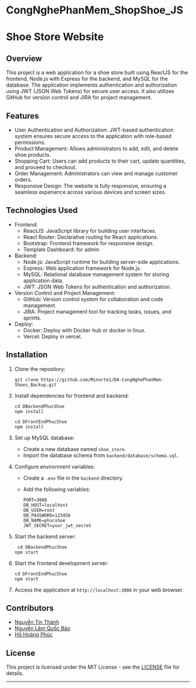# CongNghePhanMem_ShopShoe_JS
# Shoe Store Website

## Overview

This project is a web application for a shoe store built using ReactJS for the frontend, Node.js with Express for the backend, and MySQL for the database. The application implements authentication and authorization using JWT (JSON Web Tokens) for secure user access. It also utilizes GitHub for version control and JIRA for project management.

## Features

- User Authentication and Authorization: JWT-based authentication system ensures secure access to the application with role-based permissions.
- Product Management: Allows administrators to add, edit, and delete shoe products.
- Shopping Cart: Users can add products to their cart, update quantities, and proceed to checkout.
- Order Management: Administrators can view and manage customer orders.
- Responsive Design: The website is fully responsive, ensuring a seamless experience across various devices and screen sizes.

## Technologies Used

- Frontend:
  - ReactJS: JavaScript library for building user interfaces.
  - React Router: Declarative routing for React applications.
  - Bootstrap: Frontend framework for responsive design.
  - Template Dashboard: for admin
- Backend:
  - Node.js: JavaScript runtime for building server-side applications.
  - Express: Web application framework for Node.js.
  - MySQL: Relational database management system for storing application data.
  - JWT: JSON Web Tokens for authentication and authorization.
- Version Control and Project Management:
  - GitHub: Version control system for collaboration and code management.
  - JIRA: Project management tool for tracking tasks, issues, and sprints.
- Deploy:
  - Docker: Deploy with Docker hub or docker in linux.
  - Vercel: Deploy in vercel.
## Installation

1. Clone the repository:

   ```
   git clone https://github.com/Minurte1/DA-CongNghePhanMem-Shoes_Backup.git
   ```

2. Install dependencies for frontend and backend:

   ```
   cd DBackendPhucShoe
   npm install

   cd DFrontEndPhucShoe
   npm install
   ```

3. Set up MySQL database:

   - Create a new database named `shoe_store`.
   - Import the database schema from `backend/database/schema.sql`.

4. Configure environment variables:

   - Create a `.env` file in the `backend` directory.
   - Add the following variables:

     ```
     PORT=3008
     DB_HOST=localhost
     DB_USER=root
     DB_PASSWORD=123456
     DB_NAME=phucshoe
     JWT_SECRET=your_jwt_secret
     ```

5. Start the backend server:

   ```
    cd DBackendPhucShoe
   npm start
   ```

6. Start the frontend development server:

   ```
   cd DFrontEndPhucShoe
   npm start
   ```

7. Access the application at `http://localhost:3000` in your web browser.

## Contributors

- [Nguyễn Tín Thành](https://github.com/tinthanhtv2014)
- [Nguyễn Lâm Quốc Bảo](https://github.com/BaoQuocZero)
- [Hồ Hoàng Phúc](https://github.com/Minurte1)

## License

This project is licensed under the MIT License - see the [LICENSE](LICENSE) file for details.

---
